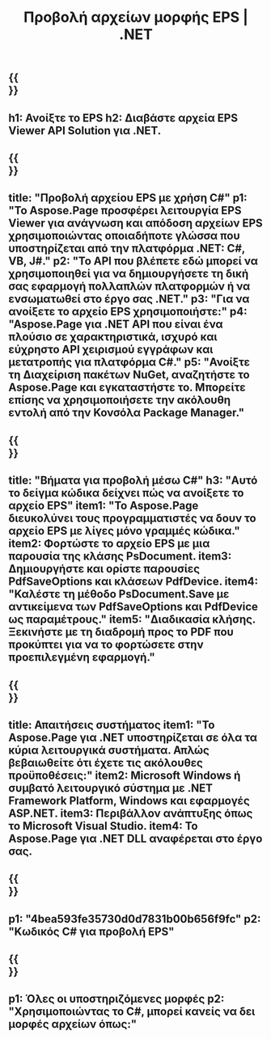 ﻿---
translation: true
template: /_templates/_viewer-child-net.md
title: Προβολή αρχείων μορφής EPS | .NET
url: /net/viewer/eps/
description: Ανοίξτε για προβολή αρχείων EPS. Πηγαίος κώδικας C# για φόρτωση, απόδοση και εμφάνιση εγγράφων EPS σε .NET Framework Platform, Windows και ASP.NET Applications.
informat: EPS
otherformats: XPS PS
---

{{<section banner>}}
---
h1: Ανοίξτε το EPS
h2: Διαβάστε αρχεία EPS Viewer API Solution για .NET.
---

{{<section overview>}}
---
title: "Προβολή αρχείου EPS με χρήση C#"
p1: "Το Aspose.Page προσφέρει λειτουργία EPS Viewer για ανάγνωση και απόδοση αρχείων EPS χρησιμοποιώντας οποιαδήποτε γλώσσα που υποστηρίζεται από την πλατφόρμα .NET: C#, VB, J#."
p2: "Το API που βλέπετε εδώ μπορεί να χρησιμοποιηθεί για να δημιουργήσετε τη δική σας εφαρμογή πολλαπλών πλατφορμών ή να ενσωματωθεί στο έργο σας .NET."
p3: "Για να ανοίξετε το αρχείο EPS χρησιμοποιήστε:"
p4: "Aspose.Page για .NET API που είναι ένα πλούσιο σε χαρακτηριστικά, ισχυρό και εύχρηστο API χειρισμού εγγράφων και μετατροπής για πλατφόρμα C#."
p5: "Ανοίξτε τη Διαχείριση πακέτων NuGet, αναζητήστε το Aspose.Page και εγκαταστήστε το. Μπορείτε επίσης να χρησιμοποιήσετε την ακόλουθη εντολή από την Κονσόλα Package Manager."
---

{{<section feature1>}}
---
title: "Βήματα για προβολή μέσω C#"
h3: "Αυτό το δείγμα κώδικα δείχνει πώς να ανοίξετε το αρχείο EPS"
item1: "Το Aspose.Page διευκολύνει τους προγραμματιστές να δουν το αρχείο EPS με λίγες μόνο γραμμές κώδικα."
item2: Φορτώστε το αρχείο EPS με μια παρουσία της κλάσης PsDocument.
item3: Δημιουργήστε και ορίστε παρουσίες PdfSaveOptions και κλάσεων PdfDevice.
item4: "Καλέστε τη μέθοδο PsDocument.Save με αντικείμενα των PdfSaveOptions και PdfDevice ως παραμέτρους."
item5: "Διαδικασία κλήσης. Ξεκινήστε με τη διαδρομή προς το PDF που προκύπτει για να το φορτώσετε στην προεπιλεγμένη εφαρμογή."
---

{{<section feature2>}}
---
title: Απαιτήσεις συστήματος
item1: "Το Aspose.Page για .NET υποστηρίζεται σε όλα τα κύρια λειτουργικά συστήματα. Απλώς βεβαιωθείτε ότι έχετε τις ακόλουθες προϋποθέσεις:"
item2: Microsoft Windows ή συμβατό λειτουργικό σύστημα με .NET Framework Platform, Windows και εφαρμογές ASP.NET.
item3: Περιβάλλον ανάπτυξης όπως το Microsoft Visual Studio.
item4: Το Aspose.Page για .NET DLL αναφέρεται στο έργο σας.
---

{{<section gist>}}
---
p1: "4bea593fe35730d0d7831b00b656f9fc"
p2: "Κωδικός C# για προβολή EPS"
---

{{<section otherformats>}}
---
p1: Όλες οι υποστηριζόμενες μορφές
p2: "Χρησιμοποιώντας το C#, μπορεί κανείς να δει μορφές αρχείων όπως:"
---

